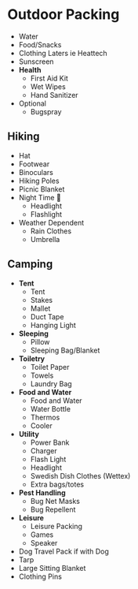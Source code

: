 # Outdoor Packing

- Water
- Food/Snacks
- Clothing Laters ie Heattech
- Sunscreen
- **Health**
  - First Aid Kit
  - Wet Wipes
  - Hand Sanitizer
- Optional
  - Bugspray

## Hiking

- Hat
- Footwear
- Binoculars
- Hiking Poles
- Picnic Blanket
- Night Time 🌝
  - Headlight
  - Flashlight
- Weather Dependent
  - Rain Clothes
  - Umbrella

## Camping

- **Tent**
  - Tent
  - Stakes
  - Mallet
  - Duct Tape
  - Hanging Light
- **Sleeping**
  - Pillow
  - Sleeping Bag/Blanket
- **Toiletry**
  - Toilet Paper
  - Towels
  - Laundry Bag
- **Food and Water**
  - Food and Water
  - Water Bottle
  - Thermos
  - Cooler
- **Utility**
  - Power Bank
  - Charger
  - Flash Light
  - Headlight
  - Swedish Dish Clothes (Wettex)
  - Extra bags/totes
- **Pest Handling**
  - Bug Net Masks
  - Bug Repellent
- **Leisure**
  - Leisure Packing
  - Games
  - Speaker
- Dog Travel Pack if with Dog
- Tarp
- Large Sitting Blanket
- Clothing Pins
